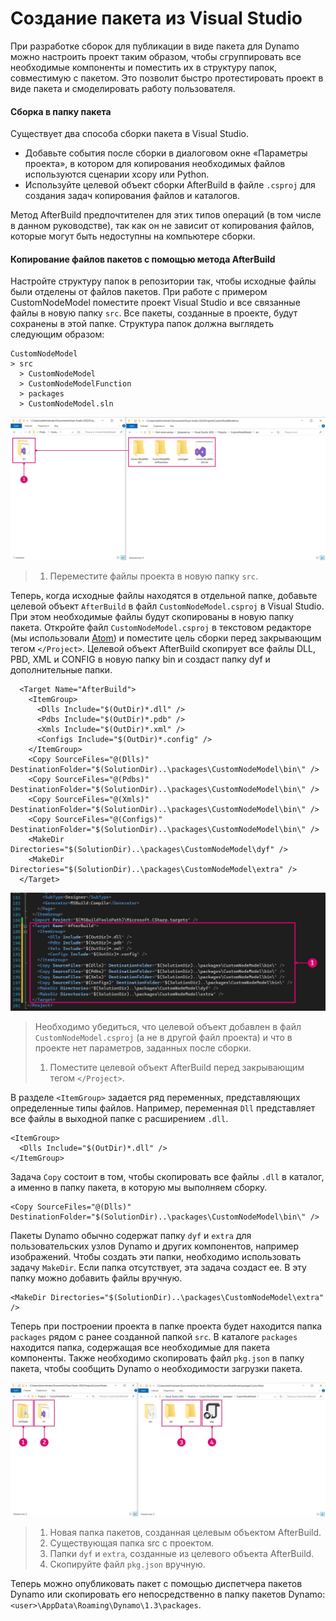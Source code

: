 # Создание пакета из Visual Studio 

При разработке сборок для публикации в виде пакета для Dynamo можно настроить проект таким образом, чтобы сгруппировать все необходимые компоненты и поместить их в структуру папок, совместимую с пакетом. Это позволит быстро протестировать проект в виде пакета и смоделировать работу пользователя.

#### Сборка в папку пакета <a href="#how-to-build-directly-to-the-package-folder" id="how-to-build-directly-to-the-package-folder"></a>

Существует два способа сборки пакета в Visual Studio.

* Добавьте события после сборки в диалоговом окне «Параметры проекта», в котором для копирования необходимых файлов используются сценарии xcopy или Python.
* Используйте целевой объект сборки AfterBuild в файле `.csproj` для создания задач копирования файлов и каталогов.

Метод AfterBuild предпочтителен для этих типов операций (в том числе в данном руководстве), так как он не зависит от копирования файлов, которые могут быть недоступны на компьютере сборки.

#### Копирование файлов пакетов с помощью метода AfterBuild <a href="#copy-package-files-with-the-afterbuild-method" id="copy-package-files-with-the-afterbuild-method"></a>

Настройте структуру папок в репозитории так, чтобы исходные файлы были отделены от файлов пакетов. При работе с примером CustomNodeModel поместите проект Visual Studio и все связанные файлы в новую папку `src`. Все пакеты, созданные в проекте, будут сохранены в этой папке. Структура папок должна выглядеть следующим образом:

```
CustomNodeModel
> src
  > CustomNodeModel
  > CustomNodeModelFunction
  > packages
  > CustomNodeModel.sln
```

![Перемещение файлов проекта](images/fe-proj-directory.jpg)

> 1. Переместите файлы проекта в новую папку `src`.

Теперь, когда исходные файлы находятся в отдельной папке, добавьте целевой объект `AfterBuild` в файл `CustomNodeModel.csproj` в Visual Studio. При этом необходимые файлы будут скопированы в новую папку пакета. Откройте файл `CustomNodeModel.csproj` в текстовом редакторе (мы использовали [Atom](https://atom.io)) и поместите цель сборки перед закрывающим тегом `</Project>`. Целевой объект AfterBuild скопирует все файлы DLL, PBD, XML и CONFIG в новую папку bin и создаст папку dyf и дополнительные папки.

```
  <Target Name="AfterBuild">
    <ItemGroup>
      <Dlls Include="$(OutDir)*.dll" />
      <Pdbs Include="$(OutDir)*.pdb" />
      <Xmls Include="$(OutDir)*.xml" />
      <Configs Include="$(OutDir)*.config" />
    </ItemGroup>
    <Copy SourceFiles="@(Dlls)" DestinationFolder="$(SolutionDir)..\packages\CustomNodeModel\bin\" />
    <Copy SourceFiles="@(Pdbs)" DestinationFolder="$(SolutionDir)..\packages\CustomNodeModel\bin\" />
    <Copy SourceFiles="@(Xmls)" DestinationFolder="$(SolutionDir)..\packages\CustomNodeModel\bin\" />
    <Copy SourceFiles="@(Configs)" DestinationFolder="$(SolutionDir)..\packages\CustomNodeModel\bin\" />
    <MakeDir Directories="$(SolutionDir)..\packages\CustomNodeModel\dyf" />
    <MakeDir Directories="$(SolutionDir)..\packages\CustomNodeModel\extra" />
  </Target>
```

![Размещение целевого объекта AfterBuild](images/atom-afterbuild.jpg)

> Необходимо убедиться, что целевой объект добавлен в файл `CustomNodeModel.csproj` (а не в другой файл проекта) и что в проекте нет параметров, заданных после сборки.
>
> 1. Поместите целевой объект AfterBuild перед закрывающим тегом `</Project>`.

В разделе `<ItemGroup>` задается ряд переменных, представляющих определенные типы файлов. Например, переменная `Dll` представляет все файлы в выходной папке с расширением `.dll`.

```
<ItemGroup>
  <Dlls Include="$(OutDir)*.dll" />
</ItemGroup>
```

Задача `Copy` состоит в том, чтобы скопировать все файлы `.dll` в каталог, а именно в папку пакета, в которую мы выполняем сборку.

```
<Copy SourceFiles="@(Dlls)" DestinationFolder="$(SolutionDir)..\packages\CustomNodeModel\bin\" />
```

Пакеты Dynamo обычно содержат папку `dyf` и `extra` для пользовательских узлов Dynamo и других компонентов, например изображений. Чтобы создать эти папки, необходимо использовать задачу `MakeDir`. Если папка отсутствует, эта задача создаст ее. В эту папку можно добавить файлы вручную.

```
<MakeDir Directories="$(SolutionDir)..\packages\CustomNodeModel\extra" />
```

Теперь при построении проекта в папке проекта будет находится папка `packages` рядом с ранее созданной папкой `src`. В каталоге `packages` находится папка, содержащая все необходимые для пакета компоненты. Также необходимо скопировать файл `pkg.json` в папку пакета, чтобы сообщить Dynamo о необходимости загрузки пакета.

![Копирование файлов](images/fe-proj-directory-package.jpg)

> 1. Новая папка пакетов, созданная целевым объектом AfterBuild.
> 2. Существующая папка src с проектом.
> 3. Папки `dyf` и `extra`, созданные из целевого объекта AfterBuild.
> 4. Скопируйте файл `pkg.json` вручную.

Теперь можно опубликовать пакет с помощью диспетчера пакетов Dynamo или скопировать его непосредственно в папку пакетов Dynamo: `<user>\AppData\Roaming\Dynamo\1.3\packages`.
